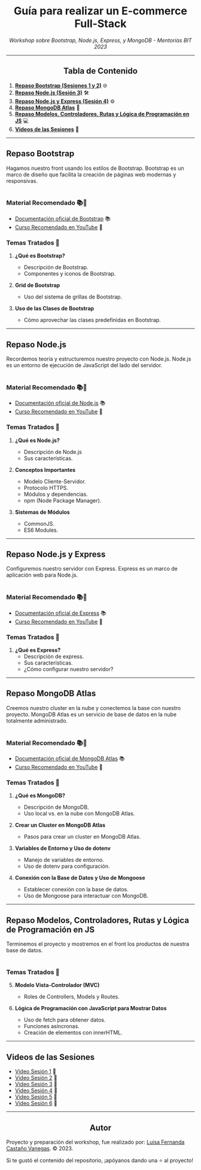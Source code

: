 <!-- Centrar el título -->
<h1 align="center">Guía para realizar un E-commerce Full-Stack</h1>

<!-- Subtítulo -->
<p align="center"><em>Workshop sobre Bootstrap, Node.js, Express, y MongoDB - Mentorías BIT 2023</em></p>

<!-- Separador -->
<hr>

<!-- Tabla de Contenido -->
<h2 align="center">Tabla de Contenido</h2>

1. [**Repaso Bootstrap (Sesiones 1 y 2)**](#repaso-bootstrap) 🌐
2. [**Repaso Node.js (Sesión 3)**](#repaso-nodejs) 🛠️
3. [**Repaso Node.js y Express (Sesión 4)**](#repaso-nodejs-y-express) ⚙️
4. [**Repaso MongoDB Atlas**](#repaso-mongodb-atlas) 📡
5. [**Repaso Modelos, Controladores, Rutas y Lógica de Programación en JS**](#repaso-modelos-controladores-rutas-y-logica-de-programacion-en-js) 💻
6. [**Videos de las Sesiones**](#videos-de-las-sesiones) 🎥

<!-- Separador -->
<hr>

<!-- Contenido de cada sección -->

## Repaso Bootstrap
Hagamos nuestro front usando los estilos de Bootstrap. Bootstrap es un marco de diseño que facilita la creación de páginas web modernas y responsivas. 
<br>
<br>

### Material Recomendado 📚🎥

- [Documentación oficial de Bootstrap](https://getbootstrap.com/docs/5.3/getting-started/introduction/) 📚
- [Curso Recomendado en YouTube](https://www.youtube.com/watch?v=QCw0L6FupQ0&t=3502s) 🎥

### Temas Tratados 📖

1. **¿Qué es Bootstrap?**
   - Descripción de Bootstrap.
   - Componentes y iconos de Bootstrap.

2. **Grid de Bootstrap**
   - Uso del sistema de grillas de Bootstrap.

3. **Uso de las Clases de Bootstrap**
   - Cómo aprovechar las clases predefinidas en Bootstrap.
---

## Repaso Node.js
Recordemos teoría y estructuremos nuestro proyecto con Node.js. Node.js es un entorno de ejecución de JavaScript del lado del servidor. 
<br>
<br>

### Material Recomendado 📚🎥

- [Documentación oficial de Node.js](https://nodejs.org/docs/latest/api/) 📚
- [Curso Recomendado en YouTube](https://www.youtube.com/watch?v=1hpc70_OoAg&t=22494s) 🎥

### Temas Tratados 📖

1. **¿Qué es Node.js?**
   - Descripción de Node.js
   - Sus características.

2. **Conceptos Importantes**
   - Modelo Cliente-Servidor.
   - Protocolo HTTPS.
   - Módulos y dependencias.
   - npm (Node Package Manager).

3. **Sistemas de Módulos**
   - CommonJS.
   - ES6 Modules.

---

## Repaso Node.js y Express
Configuremos nuestro servidor con Express. Express es un marco de aplicación web para Node.js. 
<br>
<br>

### Material Recomendado 📚🎥

- [Documentación oficial de Express](https://expressjs.com/en/5x/api.html) 📚
- [Curso Recomendado en YouTube](https://www.youtube.com/watch?v=xRXHQlqA3Ak&t=10s) 🎥

### Temas Tratados 📖

1. **¿Qué es Express?**
   - Descripción de express.
   - Sus características.
   - ¿Cómo configurar nuestro servidor?

---

## Repaso MongoDB Atlas
Creemos nuestro cluster en la nube y conectemos la base con nuestro proyecto. MongoDB Atlas es un servicio de base de datos en la nube totalmente administrado. 
<br>
<br>

### Material Recomendado 📚🎥

- [Documentación oficial de MongoDB Atlas](https://docs.atlas.mongodb.com/) 📚
- [Curso Recomendado en YouTube](https://www.youtube.com/watch?v=S4IgPTwwPBw&t=1686s) 🎥

### Temas Tratados 📖

1. **¿Qué es MongoDB?**
   - Descripción de MongoDB.
   - Uso local vs. en la nube con MongoDB Atlas.

2. **Crear un Cluster en MongoDB Atlas**
   - Pasos para crear un cluster en MongoDB Atlas.

3. **Variables de Entorno y Uso de dotenv**
   - Manejo de variables de entorno.
   - Uso de dotenv para configuración.

4. **Conexión con la Base de Datos y Uso de Mongoose**
   - Establecer conexión con la base de datos.
   - Uso de Mongoose para interactuar con MongoDB.
---

## Repaso Modelos, Controladores, Rutas y Lógica de Programación en JS
Terminemos el proyecto y mostremos en el front los productos de nuestra base de datos.
<br>
<br>

### Temas Tratados 📖

5. **Modelo Vista-Controlador (MVC)**
   - Roles de Controllers, Models y Routes.

6. **Lógica de Programación con JavaScript para Mostrar Datos**
   - Uso de fetch para obtener datos.
   - Funciones asíncronas.
   - Creación de elementos con innerHTML.
---

## Videos de las Sesiones
<ul>
  <li><a href="https://drive.google.com/file/d/1t6V2zPqzgHonoaUvV-no-9Uqbylv9MuT/view?usp=sharing" target="_blank">Video Sesión 1</a> 🎥</li>
  <li><a href="https://drive.google.com/file/d/1PhzFZ5mBPr3vYOTUyws8jPD0qs-KvzLT/view?usp=sharing" target="_blank">Video Sesión 2</a> 🎥</li>
  <li><a href="https://drive.google.com/file/d/1sKjMtHwKbwKEzLVjYDBXpwIYqRHdGs2z/view?usp=sharing" target="_blank">Video Sesión 3</a> 🎥</li>
  <li><a href="https://drive.google.com/file/d/1UfcW3fihQbPhBpS6n9AU_SmlTncdoREq/view?usp=sharing" target="_blank">Video Sesión 4</a> 🎥</li>
  <li><a href="https://drive.google.com/file/d/1rgXMn0A9f9bzqYo_lAJwjN39LXXx_2sx/view?usp=sharing" target="_blank">Video Sesión 5</a> 🎥</li>
  <li><a href="#" target="_blank">Video Sesión 6</a> 🎥</li>
</ul>

<!-- Separador -->
<hr>

<!-- Subtítulo de Autor -->
<h2 align="center">Autor</h2>

Proyecto y preparación del workshop, fue realizado por: 
[Luisa Fernanda Castaño Vanegas](https://www.linkedin.com/in/luisacastanovanegas/). © 2023.
<br>

<!-- Mensaje de Estrellita -->
<p>Si te gustó el contenido del repositorio, ¡apóyanos dando una ⭐ al proyecto!</p>